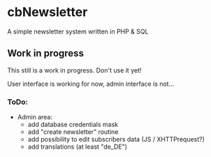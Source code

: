 # cbNewsletter
A simple newsletter system written in PHP &amp; SQL

## Work in progress
This still is a work in progress. Don't use it yet!

User interface is working for now, admin interface is not...

### ToDo:
* Admin area:
  * add database credentials mask
  * add "create newsletter" routine
  * add possibility to edit subscribers data (JS / XHTTPrequest?)
  * add translations (at least "de_DE")
